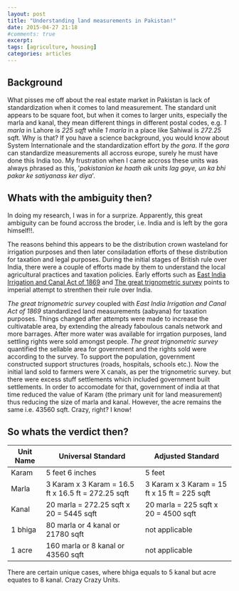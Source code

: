 ```yaml
---
layout: post
title: "Understanding land measurements in Pakistan!"
date: 2015-04-27 21:18
#comments: true
excerpt:
tags: [agriculture, housing]
categories: articles
---
```

## Background
What pisses me off about the real estate market in Pakistan is lack of standardization when it comes to land measurement. The standard unit appears to be square foot, but when it comes to larger units, especially the marla and kanal, they mean different things in different postal codes, e.g. *1 marla* in Lahore is *225 sqft* while *1 marla* in a place like Sahiwal is *272.25* sqft. Why is that? If you have a science background, you would know about System Internationale and the standardization effort by *the gora*. If the *gora* can standardize measurements all accross europe, surely he must have done this India too. My frustration when I came accross these units was always phrased as this, '*pakistanion ke haath aik units lag gaye, un ka bhi pakar ke satiyanass ker diya*'. 

## Whats with the ambiguity then? 
In doing my research, I was in for a surprize. Apparently, this great ambiguity can be found accross the broder, i.e. India and is left by the gora himself!!. 

The reasons behind this appears to be the distribution crown wasteland for irrigation purposes and then later consiladation efforts of these distribution for taxation and legal purposes. During the initial stages of British rule over India, there were a couple of efforts made by them to understand the local agricultural practices and taxation policies. Early efforts such as [East India Irrigation and Canal Act of 1869](http://en.wikipedia.org/wiki/East_India_Irrigation_and_Canal_Act_1869) and [The great trignometric survey](http://en.wikipedia.org/wiki/Great_Trigonometrical_Survey) points to imperial attempt to strenthen their rule over India.

*The great trignometric survey* coupled with *East India Irrigation and Canal Act of 1869* standardized land measurements (aabyana) for taxation purposes. Things changed after attempts were made to increase the cultivatable area, by extending the already faboulous canals network and more barrages. After more water was available for irrgation purposes, land settling rights were sold amongst people. *The great trignometric survey* quantified the sellable area for government and the rights sold were according to the survey. To support the population, government constructed support structures (roads, hospitals, schools etc.). Now the initial land sold to farmers were X canals, as per the trignometric survey. but there were excess stuff settlements which included government built settlements. In order to accomodate for that, government of india at that time reduced the value of Karam (the primary unit for land measurement) thus reducing the size of marla and kanal. However, the acre remains the same i.e. 43560 sqft. Crazy, right? I know!

## So whats the verdict then?

Unit Name | Universal Standard | Adjusted Standard
---|---|---|
Karam | 5 feet 6 inches | 5 feet
Marla | 3 Karam x 3 Karam = 16.5 ft x 16.5 ft = 272.25 sqft | 3 Karam x 3 Karam = 15 ft x 15 ft = 225 sqft
Kanal | 20 marla = 272.25 sqft x 20 = 5445 sqft | 20 marla = 225 sqft x 20 = 4500 sqft
1 bhiga | 80 marla or 4 kanal or 21780 sqft | not applicable
1 acre | 160 marla or 8 kanal or 43560 sqft | not applicable

There are certain unique cases, where bhiga equals to 5 kanal but acre equates to 8 kanal. Crazy Crazy Units.